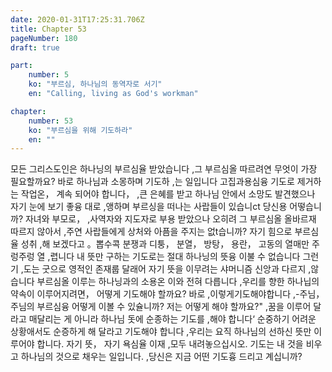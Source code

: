 ```yaml
---
date: 2020-01-31T17:25:31.706Z
title: Chapter 53
pageNumber: 180
draft: true

part:
    number: 5
    ko: "부르심, 하나님의 동역자로 서기"
    en: "Calling, living as God's workman"

chapter:
    number: 53
    ko: "부르심을 위해 기도하라"
    en: ""
---
```

모든 그리스도인은 하나닝의 부르심율 받았습니다 ,그 부르심올 따르려연 무엇이 가장 필요할까요? 바로 하나님과 소몽하며 기도하 ,는 일입니다 고집과용심융 기도로 제거하는 작업온， 계속 되어야 합니다， ,큰 은혜를 받고 하나님 안에서 소망도 발견했으나 자기 눈에 보기 좋융 대로 ,앵하며 부르싱을 떠나는 사랍들이 있습니ct 당신용 어떻습니까? 자녀와 부모로， ,사역자와 지도자로 부용 받았으나 오히려 그 부르심올 올바르재 따르지 않아서 ,주연 사랍들에게 상처와 아픔을 주지는 없t습니까? 자기 힘으로 부르심율 성취 ,해 보겠다고 。뽑수콕 분쟁과 디퉁， 분열， 방탕， 용란， 고동의 열매만 주렁주렁 열 ,렵니다 내 뜻만 구하는 기도로는 절대 하나닝의 뜻융 이불 수 없습니다 그런 기 ,도는 굿으로 영적인 존재룹 달래어 자기 뜻을 이무려는 샤머니즘 신앙과 다르지 ,않습니다 부르심올 이루는 하나닝과의 소용온 이와 전혀 다릅니다 ,우리를 향한 하나닙의 약속이 이루어지려면， 어떻게 기도해야 할까요? 바로 ,이렇게기도해야합니다 ,-주님， 주님의 부르심융 어떻게 이볼 수 있슐니까? 저는 어떻게 해야 할까요?" ,꿈을 이루어 달라고 매달리는 게 아니라 하나님 돗에 순종하는 기도를 ,해야 합니다‘ 순중하기 어려운 상황애서도 순증하게 해 달라고 기도해야 합니다 ,우리는 요직 하나님의 선하신 뜻만 이루어야 합니다. 자기 뜻， 자기 욕심율 이재 ,모두 내려놓으십시오. 기도는 내 것을 비우고 하나님의 것으로 채우는 일입니다. ,당신은 지금 어떤 기도흉 드리고 계십니까?
